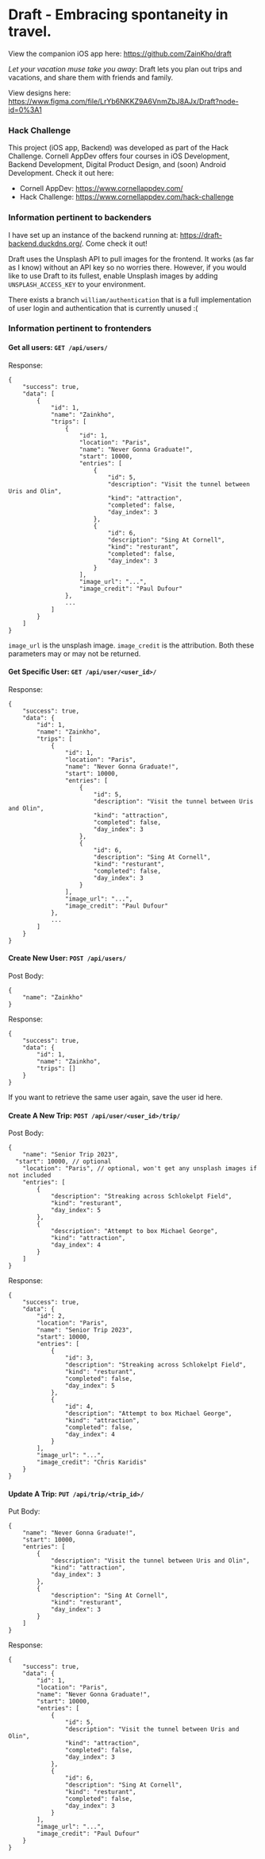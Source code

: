 <h1> Draft - Embracing spontaneity in travel. </h1>

View the companion iOS app here: https://github.com/ZainKho/draft

*Let your vacation muse take you away*: Draft lets you plan out trips and vacations, and share them with friends and family.

View designs here: https://www.figma.com/file/LrYb6NKKZ9A6VnmZbJ8AJx/Draft?node-id=0%3A1

### Hack Challenge

This project (iOS app, Backend) was developed as part of the Hack Challenge. Cornell AppDev offers four courses in iOS Development, Backend Development, Digital Product Design, and (soon) Android Development. Check it out here:
- Cornell AppDev: https://www.cornellappdev.com/
- Hack Challenge: https://www.cornellappdev.com/hack-challenge

### Information pertinent to backenders

I have set up an instance of the backend running at: https://draft-backend.duckdns.org/. Come check it out!

Draft uses the Unsplash API to pull images for the frontend. It works (as far as I know) without an API key so no worries there. 
However, if you would like to use Draft to its fullest, enable Unsplash images by adding `UNSPLASH_ACCESS_KEY` to your environment.

There exists a branch `william/authentication` that is a full implementation of user login and authentication that is currently unused :(


### Information pertinent to frontenders

#### Get all users: ```GET /api/users/```
Response:
```
{
    "success": true,
    "data": [
        {
            "id": 1,
            "name": "Zainkho",
            "trips": [
                {
                    "id": 1,
                    "location": "Paris",
                    "name": "Never Gonna Graduate!",
                    "start": 10000,
                    "entries": [
                        {
                            "id": 5,
                            "description": "Visit the tunnel between Uris and Olin",
                            "kind": "attraction",
                            "completed": false,
                            "day_index": 3
                        },
                        {
                            "id": 6,
                            "description": "Sing At Cornell",
                            "kind": "resturant",
                            "completed": false,
                            "day_index": 3
                        }
                    ],
                    "image_url": "...",
                    "image_credit": "Paul Dufour"
                },
                ...
            ]
        }
    ]
}
```

```image_url``` is the unsplash image. ```image_credit``` is the attribution. Both these parameters may or may not be returned.

#### Get Specific User: `GET /api/user/<user_id>/`
Response:
```
{
    "success": true,
    "data": {
        "id": 1,
        "name": "Zainkho",
        "trips": [
            {
                "id": 1,
                "location": "Paris",
                "name": "Never Gonna Graduate!",
                "start": 10000,
                "entries": [
                    {
                        "id": 5,
                        "description": "Visit the tunnel between Uris and Olin",
                        "kind": "attraction",
                        "completed": false,
                        "day_index": 3
                    },
                    {
                        "id": 6,
                        "description": "Sing At Cornell",
                        "kind": "resturant",
                        "completed": false,
                        "day_index": 3
                    }
                ],
                "image_url": "...",
                "image_credit": "Paul Dufour"
            },
            ...
        ]
    }
}
```

#### Create New User: `POST /api/users/`
Post Body:
```
{
	"name": "Zainkho"
}
```
Response:
```
{
    "success": true,
    "data": {
        "id": 1,
        "name": "Zainkho",
        "trips": []
    }
}
```
If you want to retrieve the same user again, save the user id here.

#### Create A New Trip: `POST /api/user/<user_id>/trip/`
Post Body:
```
{
	"name": "Senior Trip 2023",
  "start": 10000, // optional
	"location": "Paris", // optional, won't get any unsplash images if not included
	"entries": [
		{
			"description": "Streaking across Schlokelpt Field",
			"kind": "resturant",
			"day_index": 5
		},
		{
			"description": "Attempt to box Michael George",
			"kind": "attraction",
			"day_index": 4
		}
	]
}
```
Response:
```
{
    "success": true,
    "data": {
        "id": 2,
        "location": "Paris",
        "name": "Senior Trip 2023",
        "start": 10000,
        "entries": [
            {
                "id": 3,
                "description": "Streaking across Schlokelpt Field",
                "kind": "resturant",
                "completed": false,
                "day_index": 5
            },
            {
                "id": 4,
                "description": "Attempt to box Michael George",
                "kind": "attraction",
                "completed": false,
                "day_index": 4
            }
        ],
        "image_url": "...",
        "image_credit": "Chris Karidis"
    }
}
```

#### Update A Trip: `PUT /api/trip/<trip_id>/`
Put Body:
```
{
	"name": "Never Gonna Graduate!",
	"start": 10000,
	"entries": [
		{
			"description": "Visit the tunnel between Uris and Olin",
			"kind": "attraction",
			"day_index": 3
		},
		{
			"description": "Sing At Cornell",
			"kind": "resturant",
			"day_index": 3
		}
	]
}
```
Response:
```
{
    "success": true,
    "data": {
        "id": 1,
        "location": "Paris",
        "name": "Never Gonna Graduate!",
        "start": 10000,
        "entries": [
            {
                "id": 5,
                "description": "Visit the tunnel between Uris and Olin",
                "kind": "attraction",
                "completed": false,
                "day_index": 3
            },
            {
                "id": 6,
                "description": "Sing At Cornell",
                "kind": "resturant",
                "completed": false,
                "day_index": 3
            }
        ],
        "image_url": "...",
        "image_credit": "Paul Dufour"
    }
}
```
